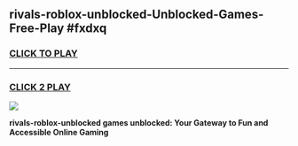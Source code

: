 
## rivals-roblox-unblocked-Unblocked-Games-Free-Play #fxdxq
<h3>
<a href="https://us.freeplayer.one?title=rivals-roblox-unblocked&ref=9M">CLICK TO PLAY</a></h3>
<hr>

<h3>
<a href="https://us.freeplayer.one?title=rivals-roblox-unblocked&ref=9M">CLICK 2 PLAY</a>
  
</h3>

<a href="https://us.freeplayer.one?title=rivals-roblox-unblocked&ref=9M"><img src="https://clearcache.store/games.png"></a>


**rivals-roblox-unblocked games unblocked: Your Gateway to Fun and Accessible Online Gaming**
